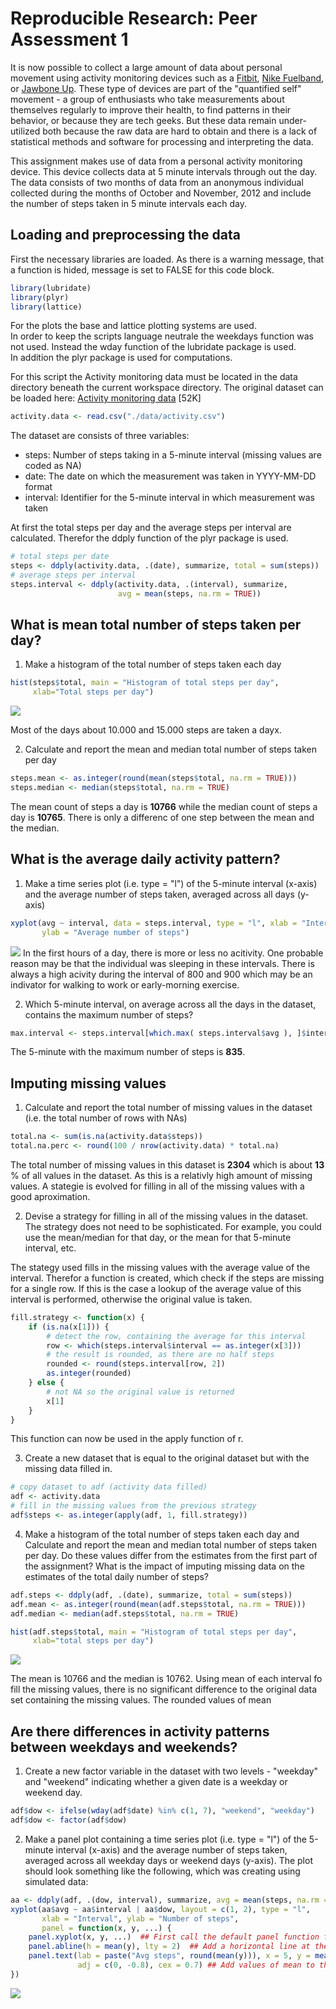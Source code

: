 # Reproducible Research: Peer Assessment 1

It is now possible to collect a large amount of data about personal movement 
using activity monitoring devices such as a 
[Fitbit](http://www.fitbit.com/),
[Nike Fuelband](http://www.nike.com/us/en_us/c/nikeplus-fuelband), or 
[Jawbone Up](https://jawbone.com/up). 
These type of devices are part of the "quantified self" movement - a group 
of enthusiasts who take measurements about themselves regularly to improve 
their health, to find patterns in their behavior, or because they are tech 
geeks. But these data remain under-utilized both because the raw data are hard 
to obtain and there is a lack of statistical methods and software for 
processing and interpreting the data.

This assignment makes use of data from a personal activity monitoring device. 
This device collects data at 5 minute intervals through out the day. The data 
consists of two months of data from an anonymous individual collected during 
the months of October and November, 2012 and include the number of steps taken 
in 5 minute intervals each day.

## Loading and preprocessing the data
First the necessary libraries are loaded. As there is a warning message, that 
a function is hided, message is set to FALSE for this code block.

```r
library(lubridate)
library(plyr)
library(lattice)
```

For the plots the base and lattice plotting systems are used.  
In order to keep the scripts language neutrale the weekdays function was not 
used. Instead the wday function of the lubridate package is used.  
In addition the plyr package is used for computations.

For this script the Activity monitoring data must be located in the data 
directory beneath the current workspace directory. The original dataset can 
be loaded here:
[Activity monitoring data](https://d396qusza40orc.cloudfront.net/repdata%2Fdata%2Factivity.zip) [52K]

```r
activity.data <- read.csv("./data/activity.csv")
```

The dataset are consists of three variables:

- steps: Number of steps taking in a 5-minute interval (missing values are coded as NA)
- date: The date on which the measurement was taken in YYYY-MM-DD format
- interval: Identifier for the 5-minute interval in which measurement was taken

At first the total steps per day and the average steps per interval are calculated.
Therefor the ddply function of the plyr package is used.

```r
# total steps per date
steps <- ddply(activity.data, .(date), summarize, total = sum(steps))
# average steps per interval
steps.interval <- ddply(activity.data, .(interval), summarize, 
                        avg = mean(steps, na.rm = TRUE))
```

## What is mean total number of steps taken per day?

1. Make a histogram of the total number of steps taken each day

```r
hist(steps$total, main = "Histogram of total steps per day", 
     xlab="Total steps per day")
```

![](PA1_template_files/figure-html/unnamed-chunk-4-1.png) 

Most of the days about 10.000 and 15.000 steps are taken a dayx.

2. Calculate and report the mean and median total number of steps taken per day

```r
steps.mean <- as.integer(round(mean(steps$total, na.rm = TRUE)))
steps.median <- median(steps$total, na.rm = TRUE)
```

The mean count of steps a day is **10766** while the median count of 
steps a day is **10765**. There is only a differenc of one step 
between the mean and the median.

## What is the average daily activity pattern?

1. Make a time series plot (i.e. type = "l") of the 5-minute interval (x-axis)
and the average number of steps taken, averaged across all days (y-axis)

```r
xyplot(avg ~ interval, data = steps.interval, type = "l", xlab = "Interval", 
       ylab = "Average number of steps")
```

![](PA1_template_files/figure-html/unnamed-chunk-6-1.png) 
In the first hours of a day, there is more or less no acitivity. One probable 
reason may be that the individual was sleeping in these intervals. There is 
always a high acivity during the interval of 800 and 900 which may be an
indivator for walking to work or early-morning exercise.

2. Which 5-minute interval, on average across all the days in the dataset,
contains the maximum number of steps?

```r
max.interval <- steps.interval[which.max( steps.interval$avg ), ]$interval
```

The 5-minute with the maximum number of steps is **835**.

## Imputing missing values

1. Calculate and report the total number of missing values in the dataset
(i.e. the total number of rows with NAs)

```r
total.na <- sum(is.na(activity.data$steps))
total.na.perc <- round(100 / nrow(activity.data) * total.na)
```

The total number of missing values in this dataset is **2304** which 
is about **13** % of all values in the dataset. As this is a 
relativly high amount of missing values. A stategie is evolved for filling in 
all of the missing values with a good aproximation.

2. Devise a strategy for filling in all of the missing values in the dataset. 
The strategy does not need to be sophisticated. For example, you could use 
the mean/median for that day, or the mean for that 5-minute interval, etc.

The stategy used fills in the missing values with the average value of the 
interval. Therefor a function is created, which check if the steps are missing
for a single row. If this is the case a lookup of the average value of this 
interval is performed, otherwise the original value is taken.


```r
fill.strategy <- function(x) {
    if (is.na(x[1])) {
        # detect the row, containing the average for this interval
        row <- which(steps.interval$interval == as.integer(x[3]))
        # the result is rounded, as there are no half steps
        rounded <- round(steps.interval[row, 2])
        as.integer(rounded)
    } else {
        # not NA so the original value is returned
        x[1]
    }
}
```

This function can now be used in the apply function of r.

3. Create a new dataset that is equal to the 
original dataset but with the missing data filled in.


```r
# copy dataset to adf (activity data filled)
adf <- activity.data
# fill in the missing values from the previous strategy
adf$steps <- as.integer(apply(adf, 1, fill.strategy))
```

4. Make a histogram of the total number of steps taken each day and Calculate 
and report the mean and median total number of steps taken per day. Do 
these values differ from the estimates from the first part of the assignment? 
What is the impact of imputing missing data on the estimates of the total 
daily number of steps?


```r
adf.steps <- ddply(adf, .(date), summarize, total = sum(steps))
adf.mean <- as.integer(round(mean(adf.steps$total, na.rm = TRUE)))
adf.median <- median(adf.steps$total, na.rm = TRUE)

hist(adf.steps$total, main = "Histogram of total steps per day", 
     xlab="total steps per day")
```

![](PA1_template_files/figure-html/unnamed-chunk-11-1.png) 

The mean is 10766 and the median is 10762. Using mean of each
interval fo fill the missing values, there is no significant difference to the
original data set containing the missing values. The rounded values of mean

## Are there differences in activity patterns between weekdays and weekends?

1. Create a new factor variable in the dataset with two levels - "weekday" 
and "weekend" indicating whether a given date is a weekday or weekend day.

```r
adf$dow <- ifelse(wday(adf$date) %in% c(1, 7), "weekend", "weekday")
adf$dow <- factor(adf$dow)
```

2. Make a panel plot containing a time series plot (i.e. type = "l") of the 
5-minute interval (x-axis) and the average number of steps taken, averaged 
across all weekday days or weekend days (y-axis). The plot should look 
something like the following, which was creating using simulated data:


```r
aa <- ddply(adf, .(dow, interval), summarize, avg = mean(steps, na.rm = TRUE))
xyplot(aa$avg ~ aa$interval | aa$dow, layout = c(1, 2), type = "l", 
       xlab = "Interval", ylab = "Number of steps",
       panel = function(x, y, ...) {
    panel.xyplot(x, y, ...)  ## First call the default panel function for 'xyplot'
    panel.abline(h = mean(y), lty = 2)  ## Add a horizontal line at the mean
    panel.text(lab = paste("Avg steps", round(mean(y))), x = 5, y = mean(y), 
               adj = c(0, -0.8), cex = 0.7) ## Add values of mean to the line
})
```

![](PA1_template_files/figure-html/unnamed-chunk-13-1.png) 
